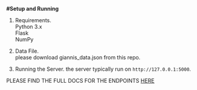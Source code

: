**#Setup and Running**


1) Requirements.  
    Python 3.x  
    Flask  
    NumPy  
    
2) Data File.  
    please download giannis_data.json from this repo.  



3) Running the Server.
    the server typically run on ```http://127.0.0.1:5000```.




PLEASE FIND THE FULL DOCS FOR THE ENDPOINTS [HERE](https://roaring-caramel-43837c.netlify.app)
